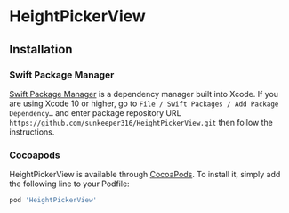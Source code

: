 # HeightPickerView

## Installation

### Swift Package Manager

[Swift Package Manager](https://swift.org/package-manager) is a dependency manager built into Xcode.
If you are using Xcode 10 or higher, go to `File / Swift Packages / Add Package Dependency…` and enter package repository URL `https://github.com/sunkeeper316/HeightPickerView.git` then follow the instructions.

### Cocoapods

HeightPickerView is available through [CocoaPods](https://cocoapods.org). To install
it, simply add the following line to your Podfile:

```ruby
pod 'HeightPickerView'
```
